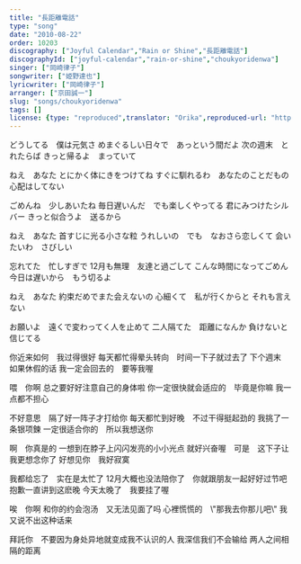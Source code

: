```yaml
---
title: "長距離電話"
type: "song"
date: "2010-08-22"
order: 10203
discography: ["Joyful Calendar","Rain or Shine","長距離電話"]
discographyId: ["joyful-calendar","rain-or-shine","choukyoridenwa"]
singer: ["岡崎律子"]
songwriter: ["姫野達也"]
lyricwriter: ["岡崎律子"]
arranger: ["京田誠一"]
slug: "songs/choukyoridenwa"
tags: []
license: {type: "reproduced",translator: "Orika",reproduced-url: "http://www.ne.jp/asahi/okazaki/book/today/today3.html",reproduced-website: "織歌蟲網站"}
---
```


どうしてる　僕は元気さ 
めまぐるしい日々で　あっという間だよ 
次の週末　とれたらば 
きっと帰るよ　まっていて

ねえ　あなた 
とにかく体にきをつけてね 
すぐに馴れるわ　あなたのことだもの 
心配はしてない

ごめんね　少しあいたね 
毎日遅いんだ　でも楽しくやってる 
君にみつけたシルバー 
きっと似合うよ　送るから

ねえ　あなた 
首すじに光る小さな粒 
うれしいの　でも　なおさら恋しくて 
会いたいわ　さびしい

忘れてた　忙しすぎで 
12月も無理　友達と過ごして 
こんな時間になってごめん 
今日は遅いから　もう切るよ

ねえ　あなた 
約束だめでまた会えないの 
心細くて　私が行くからと 
それも言えない

お願いよ　遠くで変わってく人を止めて 
二人隔てた　距離になんか 
負けないと信じてる

你近来如何　我过得很好 
每天都忙得晕头转向　时间一下子就过去了 
下个週末　如果休假的话 
我一定会回去的　要等我喔

喂　你啊 
总之要好好注意自己的身体啦 
你一定很快就会适应的　毕竟是你嘛 
我一点都不担心

不好意思　隔了好一阵子才打给你 
每天都忙到好晚　不过干得挺起劲的 
我挑了一条银项鍊 
一定很适合你的　所以我想送你

啊　你真是的 
一想到在脖子上闪闪发亮的小小光点 
就好兴奋喔　可是　这下子让我更想念你了 
好想见你　我好寂寞

我都给忘了　实在是太忙了 
12月大概也没法陪你了　你就跟朋友一起好好过节吧 
抱歉一直讲到这麽晚 
今天太晚了　我要挂了喔

唉　你啊 
和你的约会泡汤　又无法见面了吗 
心裡慌慌的　\\"那我去你那儿吧\\" 
我又说不出这种话来

拜託你　不要因为身处异地就变成我不认识的人 
我深信我们不会输给 
两人之间相隔的距离
